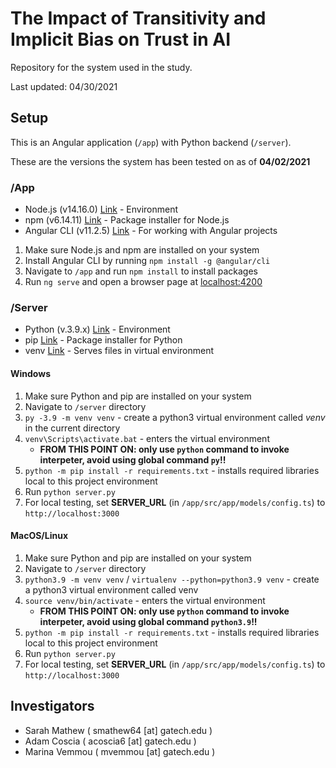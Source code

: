 # The Impact of Transitivity and Implicit Bias on Trust in AI

Repository for the system used in the study.

Last updated: 04/30/2021

## Setup

This is an Angular application (`/app`) with Python backend (`/server`).

These are the versions the system has been tested on as of **04/02/2021**

### /App

- Node.js (v14.16.0) [Link](https://nodejs.org/en/) - Environment
- npm (v6.14.11) [Link](https://www.npmjs.com/get-npm) - Package installer for Node.js
- Angular CLI (v11.2.5) [Link](https://cli.angular.io/) - For working with Angular projects

1. Make sure Node.js and npm are installed on your system
2. Install Angular CLI by running `npm install -g @angular/cli`
3. Navigate to `/app` and run `npm install` to install packages
4. Run `ng serve` and open a browser page at <localhost:4200>

### /Server

- Python (v.3.9.x) [Link](https://www.python.org/) - Environment
- pip [Link](https://pypi.org/project/pip/) - Package installer for Python
- venv [Link](https://docs.python.org/3/library/venv.html) - Serves files in virtual environment

#### Windows

1. Make sure Python and pip are installed on your system
2. Navigate to `/server` directory
3. `py -3.9 -m venv venv` - create a python3 virtual environment called _venv_ in the current directory
4. `venv\Scripts\activate.bat` - enters the virtual environment
   - **FROM THIS POINT ON: only use `python` command to invoke interpeter, avoid using global command `py`!!**
5. `python -m pip install -r requirements.txt` - installs required libraries local to this project environment
6. Run `python server.py`
7. For local testing, set **SERVER_URL** (in `/app/src/app/models/config.ts`) to `http://localhost:3000`

#### MacOS/Linux

1. Make sure Python and pip are installed on your system
2. Navigate to `/server` directory
3. `python3.9 -m venv venv` / `virtualenv --python=python3.9 venv` - create a python3 virtual environment called venv
4. `source venv/bin/activate` - enters the virtual environment
   - **FROM THIS POINT ON: only use `python` command to invoke interpeter, avoid using global command `python3.9`!!**
5. `python -m pip install -r requirements.txt` - installs required libraries local to this project environment
6. Run `python server.py`
7. For local testing, set **SERVER_URL** (in `/app/src/app/models/config.ts`) to `http://localhost:3000`

## Investigators

- Sarah Mathew ( smathew64 \[at\] gatech.edu )
- Adam Coscia ( acoscia6 \[at\] gatech.edu )
- Marina Vemmou ( mvemmou \[at\] gatech.edu )
